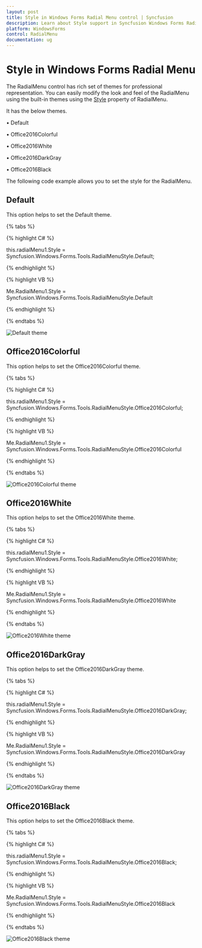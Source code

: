 ```yaml
---
layout: post
title: Style in Windows Forms Radial Menu control | Syncfusion
description: Learn about Style support in Syncfusion Windows Forms Radial Menu control and more details.
platform: WindowsForms
control: RadialMenu 
documentation: ug
---
```

# Style in Windows Forms Radial Menu

The RadialMenu control has rich set of themes for professional representation. You can easily modify the look and feel of the RadialMenu using the built-in themes using the [Style](https://help.syncfusion.com/cr/windowsforms/Syncfusion.Windows.Forms.Tools.RadialMenu.html#Syncfusion_Windows_Forms_Tools_RadialMenu_Style) property of RadialMenu.

It has the below themes.

•	Default

•	Office2016Colorful

•	Office2016White

•	Office2016DarkGray

•	Office2016Black

The following code example allows you to set the style for the RadialMenu.

## Default 

This option helps to set the Default theme.

{% tabs %}

{% highlight C# %}

this.radialMenu1.Style = Syncfusion.Windows.Forms.Tools.RadialMenuStyle.Default; 

{% endhighlight %} 

{% highlight VB %}

Me.RadialMenu1.Style = Syncfusion.Windows.Forms.Tools.RadialMenuStyle.Default

{% endhighlight %}

{% endtabs %}

![Default theme](Style_images/Style_img_1.png)

## Office2016Colorful 

This option helps to set the Office2016Colorful theme.

{% tabs %}

{% highlight C# %}

this.radialMenu1.Style = Syncfusion.Windows.Forms.Tools.RadialMenuStyle.Office2016Colorful; 

{% endhighlight %} 

{% highlight VB %}

Me.RadialMenu1.Style = Syncfusion.Windows.Forms.Tools.RadialMenuStyle.Office2016Colorful

{% endhighlight %}

{% endtabs %}

![Office2016Colorful theme](Style_images/Style_img_2.png)

## Office2016White 

This option helps to set the Office2016White theme.

{% tabs %}

{% highlight C# %}

this.radialMenu1.Style = Syncfusion.Windows.Forms.Tools.RadialMenuStyle.Office2016White; 

{% endhighlight %} 

{% highlight VB %}

Me.RadialMenu1.Style = Syncfusion.Windows.Forms.Tools.RadialMenuStyle.Office2016White

{% endhighlight %}

{% endtabs %}

![Office2016White theme](Style_images/Style_img_3.png)

## Office2016DarkGray

This option helps to set the Office2016DarkGray theme.

{% tabs %}

{% highlight C# %}

this.radialMenu1.Style = Syncfusion.Windows.Forms.Tools.RadialMenuStyle.Office2016DarkGray; 

{% endhighlight %} 

{% highlight VB %}

Me.RadialMenu1.Style = Syncfusion.Windows.Forms.Tools.RadialMenuStyle.Office2016DarkGray

{% endhighlight %}

{% endtabs %}

![Office2016DarkGray theme](Style_images/Style_img_4.png)

## Office2016Black

This option helps to set the Office2016Black theme.

{% tabs %}

{% highlight C# %}

this.radialMenu1.Style = Syncfusion.Windows.Forms.Tools.RadialMenuStyle.Office2016Black; 

{% endhighlight %} 

{% highlight VB %}

Me.RadialMenu1.Style = Syncfusion.Windows.Forms.Tools.RadialMenuStyle.Office2016Black

{% endhighlight %}

{% endtabs %}

![Office2016Black theme](Style_images/Style_img_5.png)
